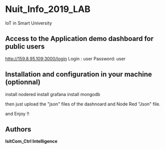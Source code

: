 # Nuit_Info_2019_LAB

IoT in Smart University

## Access to the Application demo dashboard for public users
http://159.8.95.109:3000/login
 Login : user
  Password: user

## Installation and configuration in your machine (optionnal)
install nodered
install grafana
install mongodb

then just upload the "json" files of the dashnoard and Node Red "Json" file.

and Enjoy !!



## Authors

 **IsitCom_Ctrl Intelligence**


